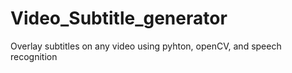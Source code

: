 # Video_Subtitle_generator
Overlay subtitles on any video using pyhton, openCV, and speech recognition 
